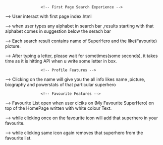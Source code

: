 
					<!-- First Page Search Experience -->


--> User interact with first page index.html

--> when user types any alphabet in search bar ,results starting with that alphabet comes in suggestion below the serach bar

--> Each search result contains name of SuperHero and the like(Favourite) picture.

--> After typing a letter, please wait for sometimes(some seconds), it takes time as it is hitting API when u write some letter in box.


					<!-- Profile Features -->


--> Clicking on the name will give you the all info likes name ,picture, biography and powerstats of that particular superhero






					<!-- Favourite Features -->

--> Favourite List open when user clciks on (My Favourite SuperHero) on top of the HomePage written with white colour Text.

--> while clicking once on the favourite icon will add that superhero in your favourite.

--> while clicking same icon again removes that superhero from the favourite list.




				
